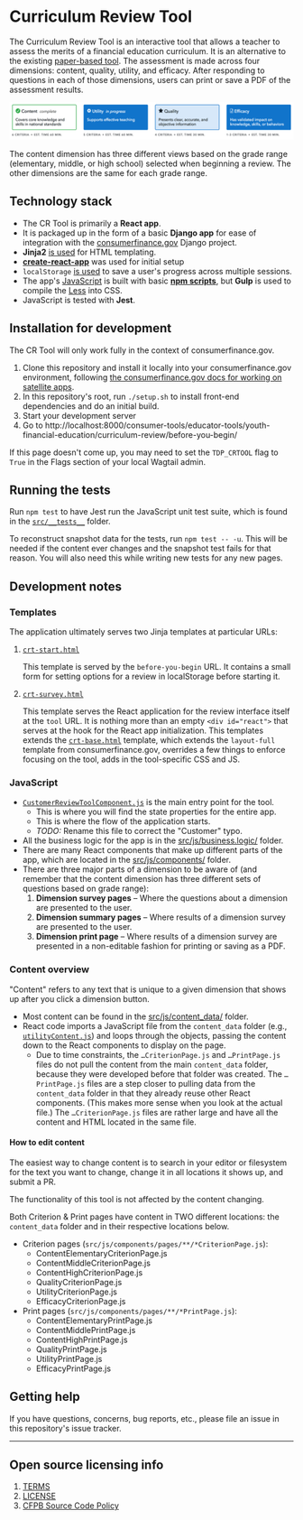 # Curriculum Review Tool

The Curriculum Review Tool is an interactive tool that allows a teacher to assess the merits of a financial education curriculum. It is an alternative to the existing [paper-based tool](https://files.consumerfinance.gov/f/documents/cfpb_youth-financial-education-curriculum-review-tool.pdf). The assessment is made across four dimensions: content, quality, utility, and efficacy. After responding to questions in each of those dimensions, users can print or save a PDF of the assessment results.

![Screenshot of the tool's navigation bar showing the four dimensions](DimensionButtons.png)

The content dimension has three different views based on the grade range (elementary, middle, or high school) selected when beginning a review. The other dimensions are the same for each grade range.


## Technology stack

- The CR Tool is primarily a **React app**.
- It is packaged up in the form of a basic **Django app** for ease of integration with the [consumerfinance.gov](https://github.com/cfpb/consumerfinance.gov) Django project.
- **Jinja2** [is used](crtool/jinja2/crtool/) for HTML templating.
- [**create-react-app**](https://github.com/facebook/create-react-app) was used for initial setup
- `localStorage` [is used](src/js/business.logic/repository.js) to save a user's progress across multiple sessions.
- The app's [JavaScript](src/) is built with basic [**npm scripts**](package.json#L18-L23), but **Gulp** is used to compile the [Less](crtool/css/) into CSS.
- JavaScript is tested with **Jest**.


## Installation for development

The CR Tool will only work fully in the context of consumerfinance.gov.

1. Clone this repository and install it locally into your consumerfinance.gov environment, following [the consumerfinance.gov docs for working on satellite apps](https://cfpb.github.io/consumerfinance.gov/related-projects/#developing-python-packages-with-consumerfinancegov).
1. In this repository's root, run `./setup.sh` to install front-end dependencies and do an initial build.
1. Start your development server
1. Go to http://localhost:8000/consumer-tools/educator-tools/youth-financial-education/curriculum-review/before-you-begin/

If this page doesn't come up, you may need to set the `TDP_CRTOOL` flag to `True` in the Flags section of your local Wagtail admin.


## Running the tests

Run `npm test` to have Jest run the JavaScript unit test suite, which is found in the [`src/__tests__`](src/__tests__) folder.

To reconstruct snapshot data for the tests, run `npm test -- -u`. This will be needed if the content ever changes and the snapshot test fails for that reason. You will also need this while writing new tests for any new pages.


## Development notes

### Templates

The application ultimately serves two Jinja templates at particular URLs:

1. [`crt-start.html`](crtool/jinja2/crtool/crt-start.html)

   This template is served by the `before-you-begin` URL. It contains a small form for setting options for a review in localStorage before starting it.
2. [`crt-survey.html`](crtool/jinja2/crtool/crt-survey.html)

   This template serves the React application for the review interface itself at the `tool` URL. It is nothing more than an empty `<div id="react">` that serves at the hook for the React app initialization.
   This templates extends the [`crt-base.html`](crtool/jinja2/crtool/crt-base.html) template, which extends the `layout-full` template from consumerfinance.gov, overrides a few things to enforce focusing on the tool, adds in the tool-specific CSS and JS.

### JavaScript

- [`CustomerReviewToolComponent.js`](src/js/components/CustomerReviewToolComponent.js) is the main entry point for the tool.
  - This is where you will find the state properties for the entire app.
  - This is where the flow of the application starts.
  - _TODO:_ Rename this file to correct the "Customer" typo.
- All the business logic for the app is in the [src/js/business.logic/](src/js/business.logic/) folder.
- There are many React components that make up different parts of the app, which are located in the [src/js/components/](src/js/components/) folder.
- There are three major parts of a dimension to be aware of (and remember that the content dimension has three different sets of questions based on grade range):
  1. **Dimension survey pages** – Where the questions about a dimension are presented to the user.
  2. **Dimension summary pages** – Where results of a dimension survey are presented to the user.
  3. **Dimension print page** – Where results of a dimension survey are presented in a non-editable fashion for printing or saving as a PDF.

### Content overview

"Content" refers to any text that is unique to a given dimension that shows up after you click a dimension button.

- Most content can be found in the [src/js/content_data/](src/js/content_data/) folder.
- React code imports a JavaScript file from the `content_data` folder (e.g., [`utilityContent.js`](src/js/content_data/utilityContent.js)) and loops through the objects, passing the content down to the React components to display on the page.
  - Due to time constraints, the `…CriterionPage.js` and `…PrintPage.js` files do not pull the content from the main `content_data` folder, because they were developed before that folder was created. The `…PrintPage.js` files are a step closer to pulling data from the `content_data` folder in that they already reuse other React components. (This makes more sense when you look at the actual file.) The `…CriterionPage.js` files are rather large and have all the content and HTML located in the same file.

#### How to edit content

The easiest way to change content is to search in your editor or filesystem for the text you want to change, change it in all locations it shows up, and submit a PR.

The functionality of this tool is not affected by the content changing.

Both Criterion & Print pages have content in TWO different locations: the `content_data` folder and in their respective locations below.
- Criterion pages (`src/js/components/pages/**/*CriterionPage.js`):
  - ContentElementaryCriterionPage.js
  - ContentMiddleCriterionPage.js
  - ContentHighCriterionPage.js
  - QualityCriterionPage.js
  - UtilityCriterionPage.js
  - EfficacyCriterionPage.js
- Print pages (`src/js/components/pages/**/*PrintPage.js`):
  - ContentElementaryPrintPage.js
  - ContentMiddlePrintPage.js
  - ContentHighPrintPage.js
  - QualityPrintPage.js
  - UtilityPrintPage.js
  - EfficacyPrintPage.js


## Getting help

If you have questions, concerns, bug reports, etc., please file an issue in this repository's issue tracker.


----

## Open source licensing info
1. [TERMS](TERMS.md)
2. [LICENSE](LICENSE)
3. [CFPB Source Code Policy](https://github.com/cfpb/source-code-policy/)
